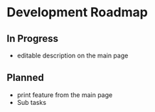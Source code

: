 # Development Roadmap

## In Progress

* editable description on the main page

## Planned

* print feature from the main page
* Sub tasks
